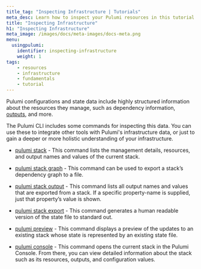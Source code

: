 ```yaml
---
title_tag: "Inspecting Infrastructure | Tutorials"
meta_desc: Learn how to inspect your Pulumi resources in this tutorial.
title: "Inspecting Infrastructure"
h1: "Inspecting Infrastructure"
meta_image: /images/docs/meta-images/docs-meta.png
menu:
  usingpulumi:
    identifier: inspecting-infrastructure
    weight: 1
tags:
    - resources
    - infrastructure
    - fundamentals
    - tutorial
---
```


Pulumi configurations and state data include highly structured information about the resources they manage, such as dependency information, [outputs](/docs/concepts/inputs-outputs/#outputs), and more.

The Pulumi CLI includes some commands for inspecting this data. You can use these to integrate other tools with Pulumi's infrastructure data, or just to gain a deeper or more holistic understanding of your infrastructure.

- [pulumi stack](/docs/cli/commands/pulumi_stack/) - This command lists the management details, resources, and output names and values of the current stack.

- [pulumi stack graph](/docs/cli/commands/pulumi_stack_graph/) - This command can be used to export a stack’s dependency graph to a file.

- [pulumi stack output](/docs/cli/commands/pulumi_stack_output/) - This command lists all output names and values that are exported from a stack. If a specific property-name is supplied, just that property’s value is shown.

- [pulumi stack export](/docs/cli/commands/pulumi_stack_export/) - This command generates a human readable version of the state file to standard out.

- [pulumi preview](/docs/cli/commands/pulumi_preview/) - This command displays a preview of the updates to an existing stack whose state is represented by an existing state file.

- [pulumi console](/docs/cli/commands/pulumi_console/) - This command opens the current stack in the Pulumi Console. From there, you can view detailed information about the stack such as its resources, outputs, and configuration values.
